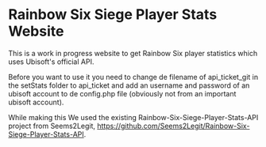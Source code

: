 # Rainbow Six Siege Player Stats Website

This is a work in progress website to get Rainbow Six player statistics which uses Ubisoft's official API.

Before you want to use it you need to change de filename of api_ticket_git in the setStats folder to api_ticket and add an username and password of an ubisoft account to de config.php file (obviously not from an important ubisoft account).

While making this We used the existing Rainbow-Six-Siege-Player-Stats-API project from Seems2Legit, https://github.com/Seems2Legit/Rainbow-Six-Siege-Player-Stats-API.
